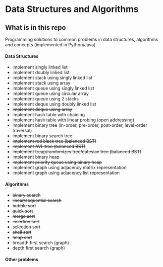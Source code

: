 # Data Structures and Algorithms

## What is in this repo
Programming solutions to common problems in data structures, algorithms and concepts (implemented in Python/Java)

#### Data Structures 
* implement singly linked list
* implement doubly linked list
* implement stack using singly linked list
* implement stack using array
* implement queue using singly linked list
* implement queue using circular array
* implement queue using 2 stacks
* implement deque using doubly linked list
* <s>implement deque using array</s>
* implement hash table with chaining
* implement hash table with linear probing (open addressing)
* implement binary tree (in-order, pre-order, post-order, level-order traversal)
* implement binary search tree
* <s>implement red black tree (balanced BST)</s>
* <s>implement AVL tree (balanced BST)</s>
* <s>implement treap/randomizes tree/catesian tree (balanced BST)</s>
* implement binary heap
* <s>implement priority queue using binary heap</s>
* implement graph using adjacency matrix representation
* implement graph using adjacency list representation

#### Algorithms
* <s>binary search</s>
* <s>linear/sequential search</s>
* <s>bubble sort</s>
* <s>quick sort</s>
* <s>merge sort</s>
* <s>insertion sort</s>
* <s>selection sort</s>
* <s>shell sort</s>
* <s>heap sort</s>
* breadth first search (graph)
* depth first search (graph)

#### Other problems
